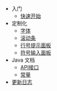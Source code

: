 - 入门
  - [快速开始](/zh-cn/start/quickstart.md "快速开始")
- 定制化
  - [字体](/zh-cn/customization/font.md "字体")
  - [滚动条](/zh-cn/customization/scrollbar.md "滚动条")
  - [行号提示面板](/zh-cn/customization/line-panel.md "行号提示面板")
  - [符号输入面板](/zh-cn/customization/symbol-input-view.md "符号输入面板")
- Java 文档
  - [API接口](/zh-cn/api.md "API接口")
  - [常量](/zh-cn/constant.md "常量")
- [更新日志](/zh-cn/changelog.md "更新日志")